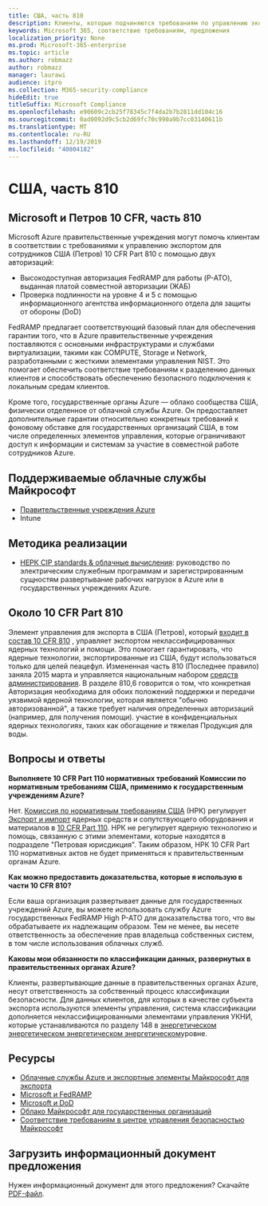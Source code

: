 ```yaml
---
title: США, часть 810
description: Клиенты, которые подчиняются требованиям по управлению экспортом для США, часть 810 могут использовать правительственные учреждения Azure.
keywords: Microsoft 365, соответствие требованиям, предложения
localization_priority: None
ms.prod: Microsoft-365-enterprise
ms.topic: article
ms.author: robmazz
author: robmazz
manager: laurawi
audience: itpro
ms.collection: M365-security-compliance
hideEdit: true
titleSuffix: Microsoft Compliance
ms.openlocfilehash: e90609c2cb25f78345c7f4da2b7b2811dd104c16
ms.sourcegitcommit: 0ad0092d9c5cb2d69fc70c990a9b7cc03140611b
ms.translationtype: MT
ms.contentlocale: ru-RU
ms.lasthandoff: 12/19/2019
ms.locfileid: "40804182"
---
```

# <a name="us-doe-10-cfr-part-810"></a>США, часть 810

## <a name="microsoft-and-doe-10-cfr-part-810"></a>Microsoft и Петров 10 CFR, часть 810

Microsoft Azure правительственные учреждения могут помочь клиентам в соответствии с требованиями к управлению экспортом для сотрудников США (Петров) 10 CFR Part 810 с помощью двух авторизаций:

- Высокодоступная авторизация FedRAMP для работы (P-ATO), выданная платой совместной авторизации (ЖАБ)
- Проверка подлинности на уровне 4 и 5 с помощью информационного агентства информационного отдела для защиты от обороны (DoD)

FedRAMP предлагает соответствующий базовый план для обеспечения гарантии того, что в Azure правительственные учреждения поставляются с основными инфраструктурами и службами виртуализации, такими как COMPUTE, Storage и Network, разработанными с жесткими элементами управления NIST. Это помогает обеспечить соответствие требованиям к разделению данных клиентов и способствовать обеспечению безопасного подключения к локальным средам клиентов.

Кроме того, государственные органы Azure — облако сообщества США, физически отделенное от облачной службы Azure. Он предоставляет дополнительные гарантии относительно конкретных требований к фоновому обставке для государственных организаций США, в том числе определенных элементов управления, которые ограничивают доступ к информации и системам за участие в совместной работе сотрудников Azure.

## <a name="microsoft-in-scope-cloud-services"></a>Поддерживаемые облачные службы Майкрософт

- [Правительственные учреждения Azure](https://aka.ms/AzureCompliance)
- Intune

## <a name="how-to-implement"></a>Методика реализации

- [НЕРК CIP standards & облачные вычисления](https://aka.ms/AzureNERC): руководство по электрическим служебным программам и зарегистрированным сущностям развертывание рабочих нагрузок в Azure или в государственных учреждениях Azure.

## <a name="about-doe-10-cfr-part-810"></a>Около 10 CFR Part 810

Элемент управления для экспорта в США (Петров), который [входит в состав 10 CFR 810](https://www.govinfo.gov/content/pkg/FR-2015-02-23/pdf/2015-03479.pdf) , управляет экспортом неклассифицированных ядерных технологий и помощи. Это помогает гарантировать, что ядерные технологии, экспортированные из США, будут использоваться только для целей пеацефул. Измененная часть 810 (Последнее правило) заняла 2015 марта и управляется национальным набором [средств администрирования](https://www.energy.gov/nnsa/national-nuclear-security-administration). В разделе 810,6 говорится о том, что конкретная Авторизация необходима для обоих положений поддержки и передачи уязвимой ядерной технологии, которая является "обычно авторизованной", а также требует наличия определенных авторизаций (например, для получения помощи). участие в конфиденциальных ядерных технологиях, таких как обогащение и тяжелая Продукция для воды.

## <a name="frequently-asked-questions"></a>Вопросы и ответы

**Выполняете 10 CFR Part 110 нормативных требований Комиссии по нормативным требованиям США, применимо к государственным учреждениям Azure?**

Нет. [Комиссия по нормативным требованиям США](https://www.nrc.gov/) (НРК) регулирует [Экспорт и импорт](https://www.nrc.gov/about-nrc/ip/export-import.html) ядерных средств и сопутствующего оборудования и материалов в [10 CFR Part 110](https://www.nrc.gov/reading-rm/doc-collections/cfr/part110/). НРК не регулирует ядерную технологию и помощь, связанную с этими элементами, которые находятся в подразделе "Петровая юрисдикция". Таким образом, НРК 10 CFR Part 110 нормативных актов не будет применяться к правительственным органам Azure.

**Как можно предоставить доказательства, которые я использую в части 10 CFR 810?**

Если ваша организация развертывает данные для государственных учреждений Azure, вы можете использовать службу Azure государственных FedRAMP High P-ATO для доказательства того, что вы обрабатываете их надлежащим образом. Тем не менее, вы несете ответственность за обеспечение прав владельца собственных систем, в том числе использования облачных служб.

**Каковы мои обязанности по классификации данных, развернутых в правительственных органах Azure?**

Клиенты, развертывающие данные в правительственных органах Azure, несут ответственность за собственный процесс классификации безопасности. Для данных клиентов, для которых в качестве субъекта экспорта используются элементы управления, система классификации дополняется неклассифицированными элементами управления УКНИ, которые устанавливаются по разделу 148 в [энергетическом энергетическом энергетическом энергетическом](https://www.epa.gov/laws-regulations/summary-atomic-energy-act)уровне.

## <a name="resources"></a>Ресурсы

- [Облачные службы Azure и экспортные элементы Майкрософт для экспорта](https://servicetrust.microsoft.com/ViewPage/TrustDocuments?command=Download&downloadType=Document&downloadId=c24c11f2-2cd4-444a-9160-19762855ad3a&docTab=6d000410-c9e9-11e7-9a91-892aae8839ad_FAQ_and_White_Papers)
- [Microsoft и FedRAMP](offering-fedramp.md)
- [Microsoft и DoD](offering-dod-disa-l2-l4-l5.md)
- [Облако Майкрософт для государственных организаций](https://www.microsoft.com/enterprise/government)
- [Соответствие требованиям в центре управления безопасностью Майкрософт](https://www.microsoft.com/trust-center/compliance/compliance-overview)

## <a name="download-the-offering-backgrounder"></a>Загрузить информационный документ предложения

Нужен информационный документ для этого предложения? Скачайте [PDF-файл](https://download.microsoft.com/download/A/E/3/AE309D0E-F8D5-42C9-9B36-86FF51464AFC/DOE_10CFR_Part810-Compliance.pdf).
